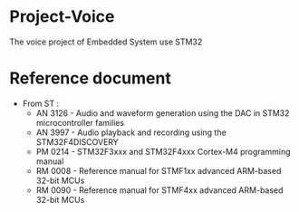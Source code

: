 Project-Voice
=============

The voice project of Embedded System use STM32

Reference document
==================
* From ST :
  * AN 3126 - Audio and waveform generation using the DAC
              in STM32 microcontroller families
  * AN 3997 - Audio playback and recording using the STM32F4DISCOVERY
  * PM 0214 - STM32F3xxx and STM32F4xxx Cortex-M4 programming manual
  * RM 0008 - Reference manual for STMF1xx advanced ARM-based 32-bit MCUs
  * RM 0090 - Reference manual for STMF4xx advanced ARM-based 32-bit MCUs
